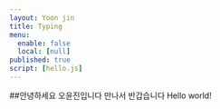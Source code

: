 ```yaml
---
layout: Yoon jin
title: Typing
menu:
  enable: false
  local: [null]
published: true
script: [hello.js]
---
```


##안녕하세요 오윤진입니다
만나서 반갑습니다
Hello world!
